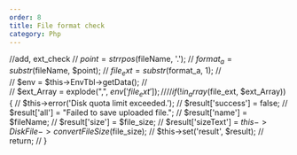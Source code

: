 ```yaml
---
order: 8
title: File format check
category: Php
---
```


//add, ext_check
//		$point = strrpos($fileName, '.');
//		$format_a = substr($fileName, $point);
//		$file_ext = substr($format_a, 1);
//		
//		$env = $this->EnvTbl->getData();
//		
//		$ext_Array = explode(",", $env['file_ext']);
//		
//		if (!in_array($file_ext, $ext_Array)){
//			$this->error('Disk quota limit exceeded.');
//			$result['success'] = false;
//			$result['all'] = "Failed to save uploaded file.";
//			$result['name'] = $fileName;
//			$result['size'] = $file_size;
//			$result['sizeText'] = $this->DiskFile->convertFileSize($file_size);
//			$this->set('result', $result);
//			return;
//		}
